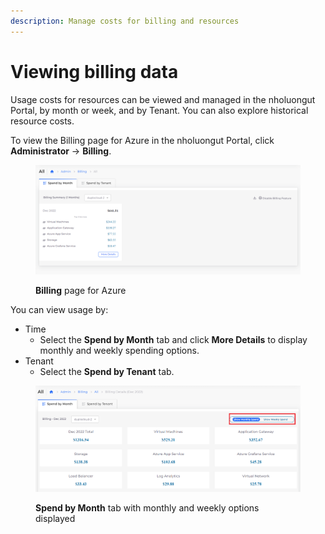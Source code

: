 ```yaml
---
description: Manage costs for billing and resources
---
```


# Viewing billing data

Usage costs for resources can be viewed and managed in the nholuongut Portal, by month or week, and by Tenant. You can also explore historical resource costs.&#x20;

To view the Billing page for Azure in the nholuongut Portal, click **Administrator** -> **Billing**. &#x20;

<figure><img src="../../../.gitbook/assets/Billing_Azure_1222.png" alt=""><figcaption><p><strong>Billing</strong> page for Azure</p></figcaption></figure>

You can view usage by:

* Time
  * Select the **Spend by Month** tab and click **More Details** to display monthly and weekly spending options. &#x20;
* Tenant
  * Select the **Spend by Tenant** tab.

<figure><img src="../../../.gitbook/assets/Azure_Week_Month_billing.png" alt=""><figcaption><p><strong>Spend by Month</strong> tab with monthly and weekly options displayed</p></figcaption></figure>
